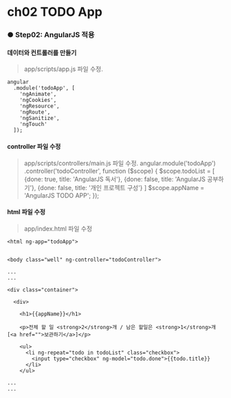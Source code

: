 # ch02 TODO App

### ● Step02: AngularJS 적용


#### 데이터와 컨트롤러를 만들기
> app/scripts/app.js 파일 수정.

```
angular
  .module('todoApp', [
    'ngAnimate',
    'ngCookies',
    'ngResource',
    'ngRoute',
    'ngSanitize',
    'ngTouch'
  ]);
```


#### controller 파일 수정
> app/scripts/controllers/main.js 파일 수정.
angular.module('todoApp')
  .controller('todoController', function ($scope) {
    $scope.todoList = [
      {done: true, title: 'AngularJS 독서'},
      {done: false, title: 'AngularJS 공부하기'},
      {done: false, title: '개인 프로젝트 구성'}
    ]
    $scope.appName = 'AngularJS TODO APP';
  });


#### html 파일 수정
> app/index.html 파일 수정
```
<html ng-app="todoApp">


<body class="well" ng-controller="todoController">

...
...

<div class="container">

  <div>

    <h1>{{appName}}</h1>

    <p>전체 할 일 <strong>2</strong>개 / 남은 할일은 <strong>1</strong>개 [<a href="">보관하기</a>]</p>
    
    <ul>
      <li ng-repeat="todo in todoList" class="checkbox">
        <input type="checkbox" ng-model="todo.done">{{todo.title}}
      </li>
    </ul>
    
...
...

```

